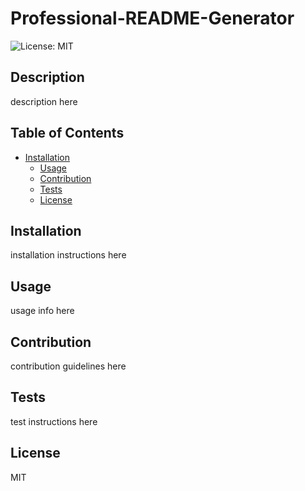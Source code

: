 # Professional-README-Generator

  ![License: MIT](https://img.shields.io/badge/License-MIT-green.svg)

  ## Description
  
  description here
  
  ## Table of Contents

  - [Installation](#installation)
    - [Usage](#usage)
    - [Contribution](#contribution)
    - [Tests](#tests)
    - [License](#license)

  ## Installation

   installation instructions here

  ## Usage

   usage info here

  ## Contribution

   contribution guidelines here

  ## Tests

   test instructions here

  ## License

   MIT
    
 